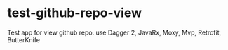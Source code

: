 # test-github-repo-view
Test app for view github repo. use Dagger 2, JavaRx, Moxy, Mvp, Retrofit, ButterKnife
